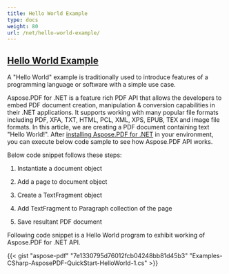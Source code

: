 ```yaml
---
title: Hello World Example
type: docs
weight: 80
url: /net/hello-world-example/
---
```


## <ins>**Hello World Example**


A "Hello World" example is traditionally used to introduce features of a programming language or software with a simple use case.

Aspose.PDF for .NET is a feature rich PDF API that allows the developers to embed PDF document creation, manipulation & conversion capabilities in their .NET applications. It supports working with many popular file formats including PDF, XFA, TXT, HTML, PCL, XML, XPS, EPUB, TEX and image file formats. In this article, we are creating a PDF document containing text "Hello World!". After [installing Aspose.PDF for .NET](/pdf/net/installation/) in your environment, you can execute below code sample to see how Aspose.PDF API works.

Below code snippet follows these steps:

1. Instantiate a document object

2. Add a page to document object

3. Create a TextFragment object

4. Add TextFragment to Paragraph collection of the page

5. Save resultant PDF document

Following code snippet is a Hello World program to exhibit working of Aspose.PDF for .NET API.



{{< gist "aspose-pdf" "7e1330795d76012fcb04248bb81d45b3" "Examples-CSharp-AsposePDF-QuickStart-HelloWorld-1.cs" >}}








